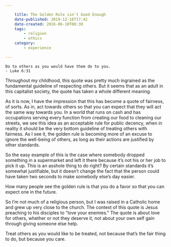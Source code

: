 ```yaml
---

    title: The Golden Rule isn't Good Enough
    date-published: 2019-12-16T17:42
    date-created: 2016-06-10T08:30
    tags:
        - religion
        - ethics
    category:
        - experience

---
```


    Do to others as you would have them do to you.
    - Luke 6:31

Throughout my childhood, this quote was pretty much ingrained as the fundamental guideline of respecting others. But it seems that as an adult in this capitalist society, the quote has taken a whole different meaning.

As it is now, I have the impression that this has become a quote of fairness, of sorts. As in, act towards others so that you can expect that they will act the same way towards you. In a world that runs on cash and has occupations serving every function from creating our food to cleaning our streets, we see this idea as an acceptable rule for public decency, when in reality it should be the very bottom guideline of treating others with fairness. As I see it, the golden rule is becoming more of an excuse to ignore the well-being of others, as long as their actions are justified by other standards.

So the easy example of this is the case where somebody dropped something in a supermarket and left it there because it’s not his or her job to pick it up. This is an asshole thing to do right? By certain standards it’s somewhat justifiable, but it doesn’t change the fact that the person could have taken two seconds to make somebody else’s day easier.

How many people see the golden rule is that you do a favor so that you can expect one in the future.

So I’m not much of a religious person, but I was raised in a Catholic home and grew up very close to the church. The context of this quote is Jesus preaching to his disciples to “love your enemies.” The quote is about love for others, whether or not they deserve it, not about your own self gain through giving someone else help.

Treat others as you would like to be treated, not because that’s the fair thing to do, but because you care.
